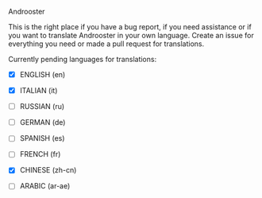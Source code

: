 
Androoster

This is the right place if you have a bug report, if you need assistance or if you want to translate Androoster in your own language. Create an issue for everything you need or made a pull request for translations.

Currently pending languages for translations:

- [x] ENGLISH (en)
- [x] ITALIAN (it)
- [ ] RUSSIAN (ru)
- [ ] GERMAN (de)
- [ ] SPANISH (es)
- [ ] FRENCH (fr)
- [x] CHINESE (zh-cn)
- [ ] ARABIC (ar-ae)


